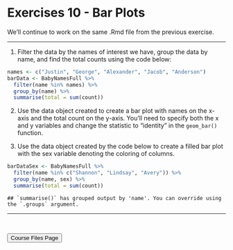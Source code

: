 Exercises 10 - Bar Plots
================

We’ll continue to work on the same .Rmd file from the previous exercise.

<hr>

1.  Filter the data by the names of interest we have, group the data by
    name, and find the total counts using the code below:

``` r
names <- c("Justin", "George", "Alexander", "Jacob", "Anderson")
barData <- BabyNamesFull %>%
  filter(name %in% names) %>% 
  group_by(name) %>%
  summarise(total = sum(count))
```

2.  Use the data object created to create a bar plot with names on the
    x-axis and the total count on the y-axis. You’ll need to specify
    both the x and y variables and change the statistic to “identity” in
    the `geom_bar()` function.

3.  Use the data object created by the code below to create a filled bar
    plot with the sex variable denoting the coloring of columns.

``` r
barDataSex <- BabyNamesFull %>%
  filter(name %in% c("Shannon", "Lindsay", "Avery")) %>% 
  group_by(name, sex) %>%
  summarise(total = sum(count))
```

    ## `summarise()` has grouped output by 'name'. You can override using the `.groups` argument.

<hr>

<br>

<a href = "https://jbpost2.github.io/Basics-of-R-for-Data-Science-and-Statistics/CourseFiles.html"><button type="button">Course
Files Page</button></a>
